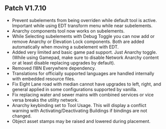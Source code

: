 ﻿  ## Patch V1.7.10
* Prevent subelements from being overriden while default tool is active. Important while using EDT transform menu while near subelements.
* Anarchy components tool now works on subelements. 
* While Selecting subelements with Debug Toggle you can now add or remove Anarchy or Elevation Lock components. Both are added automatically when moving a subelement with EDT.
* Added very limited and basic game pad support. Just Anarchy toggle. (While using Gamepad, make sure to disable Network Anarchy content or at least disable replacing upgrades by default).
* Removed I18N Everywhere dependency. 
* Translations for officially supported languages are handled internally with embedded resource files. 
* Fix Eight Lane road with median cannot have upgrades to left, right, and general applied in some configurations supported by vanilla.
* Fix replacing water and sewer mains with combined services or vice versa breaks the utility network.
* Anarchy keybinding set to Tool Usage. This will display a conflict warning with Activating/Deactivating Buildings if bindings are not changed.
* Object asset stamps may be raised and lowered during placement.